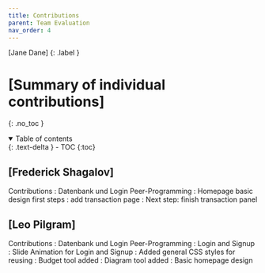 ```yaml
---
title: Contributions
parent: Team Evaluation
nav_order: 4
---
```


[Jane Dane]
{: .label }

# [Summary of individual contributions]
{: .no_toc }

<details open markdown="block">
  <summary>
    Table of contents
  </summary>
  {: .text-delta }
- TOC
{:toc}
</details>

## [Frederick Shagalov]

Contributions
: Datenbank und Login Peer-Programming
: Homepage basic design first steps
: add transaction page
: Next step: finish transaction panel

## [Leo Pilgram]

Contributions
: Datenbank und Login Peer-Programming
: Login and Signup
: Slide Animation for Login and Signup
: Added general CSS styles for reusing
: Budget tool added
: Diagram tool added
: Basic homepage design
